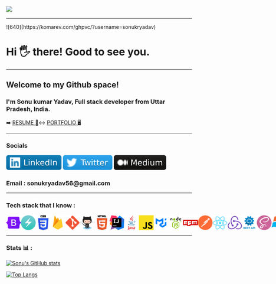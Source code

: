<img src="https://camo.githubusercontent.com/417e6e178a69cc045c656d083ba983a59303f099087090269c01cacc6741ef29/68747470733a2f2f7170682e66732e71756f726163646e2e6e65742f6d61696e2d71696d672d6661376234626463336232663733653734396535633263363436643461653133" al="code gif">

<hr>
![640](https://komarev.com/ghpvc/?username=sonukryadav)
<h1>Hi 🖐️ there! Good to see you. </h1>
<hr>
<h2>Welcome to my Github space!</h2>
<h3>I'm Sonu kumar Yadav, Full stack developer from Uttar Pradesh, India.</h3>

➡️ <a href="https://drive.google.com/file/d/1rNt7Y5VTeFUusZLMg9hOUQGh_wYduH79/view?usp=share_link">RESUME 📃</a>↔
<a href="https://sonukr.in/">PORTFOLIO 🖥️</a>

<hr>
<h3>Socials</h3>

<a href="https://www.linkedin.com/in/sonu-kumar-yadav-0a609b180/"><img src="./assets/linked in.svg"></a>
<a href="https://twitter.com/SonuKr52616462"><img src="./assets/twitter.svg"></a>
<a href="https://medium.com/@sonukryadav56"><img src="./assets/medium icon.svg"></a>

<h3>Email : sonukryadav56@gmail.com</h3>

<hr>
<h3>Tech stack that I know : </h3>

<div style="display:flex;">
<img style="width="50px"; height="40px" src="./assets/techstack/bootstarp.png" alt="tech stack">
<img style="width="50px"; height="40px" id="img1" src="./assets/techstack/chakraui.png" alt="tech stack">
<img style="width="50px"; height="40px" id="img1" src="./assets/techstack/css.png" alt="tech stack">
<img style="width="50px"; height="40px" id="img1" src="./assets/techstack/firebase.png" alt="tech stack">
<img style="width="50px"; height="40px" id="img1" src="./assets/techstack/git.png" alt="tech stack">
<img style="width="50px"; height="40px" id="img1" src="./assets/techstack/github.png" alt="tech stack">
<img style="width="50px"; height="40px" id="img1" src="./assets/techstack/html.png" alt="tech stack">
<img style="width="50px"; height="40px" id="img1" src="./assets/techstack/intelij.png" alt="tech stack">
<img style="width="50px"; height="40px" id="img1" src="./assets/techstack/java.png" alt="tech stack">
<img style="width="50px"; height="40px" id="img1" src="./assets/techstack/javascript.png" alt="tech stack">
<img style="width="50px"; height="40px" id="img1" src="./assets/techstack/material ui.png" alt="tech stack">
<img style="width="50px"; height="40px" id="img1" src="./assets/techstack/nodejs.png" alt="tech stack">
<img style="width="50px"; height="40px" id="img1" src="./assets/techstack/npm'.png" alt="tech stack">
<img style="width="50px"; height="40px" id="img1" src="./assets/techstack/postman.png" alt="tech stack">
<img style="width="50px"; height="40px" id="img1" src="./assets/techstack/react.png" alt="tech stack">
<img style="width="50px"; height="40px" id="img1" src="./assets/techstack/redux.png" alt="tech stack">
<img style="width="50px"; height="40px" id="img1" src="./assets/techstack/restapi.png" alt="tech stack">
<img style="width="50px"; height="40px" id="img1" src="./assets/techstack/sass.png" alt="tech stack">
<img style="width="50px"; height="40px" id="img1" src="./assets/techstack/windows.png" alt="tech stack">
</div>

<hr>

<h3>Stats 📊 : </h3>

[![Sonu's GitHub stats](https://github-readme-stats.vercel.app/api?username=sonukryadav&count_private=true&show_icons=true&theme=flag-india&include_all_commits=true)](https://github.com/anuraghazra/github-readme-stats)
     
[![Top Langs](https://github-readme-stats.vercel.app/api/top-langs/?username=sonukryadav&layout=compact)](https://github.com/anuraghazra/github-readme-stats)


